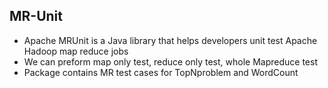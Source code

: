 ##  MR-Unit

- Apache MRUnit is a Java library that helps developers unit test Apache Hadoop map reduce jobs
- We can preform map only test, reduce only test, whole Mapreduce test
- Package contains MR test cases for TopNproblem and WordCount













